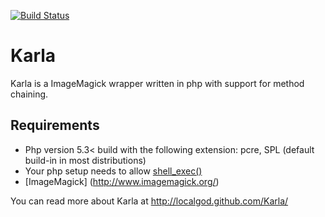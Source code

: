 [![Build Status](https://secure.travis-ci.org/localgod/Karla.png?branch=master)](http://travis-ci.org/localgod/Karla)

Karla
=====

Karla is a ImageMagick wrapper written in php with support for method chaining. 

Requirements
------------
 * Php version 5.3< build with the following extension: pcre, SPL (default build-in in most distributions)
 * Your php setup needs to allow [shell_exec()](http://php.net/manual/en/function.shell-exec.php)
 * [ImageMagick] (http://www.imagemagick.org/)

You can read more about Karla at http://localgod.github.com/Karla/
